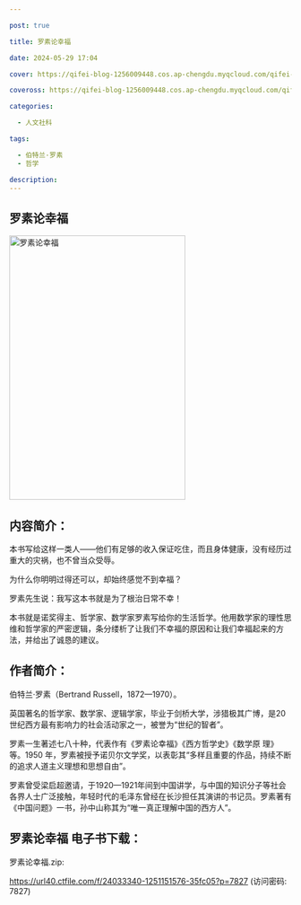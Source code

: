 ```yaml
---

post: true

title: 罗素论幸福

date: 2024-05-29 17:04

cover: https://qifei-blog-1256009448.cos.ap-chengdu.myqcloud.com/qifei-blog/654765aac458853aef255adc.jpg

coveross: https://qifei-blog-1256009448.cos.ap-chengdu.myqcloud.com/qifei-blog/654765aac458853aef255adc.jpg

categories:

  - 人文社科

tags:

  - 伯特兰·罗素
  - 哲学

description:
---
```


## 罗素论幸福
<img alt="罗素论幸福 " class="aligncenter loaded" data-was-processed="true" decoding="async" fetchpriority="high" height="471" src="https://qifei-blog-1256009448.cos.ap-chengdu.myqcloud.com/qifei-blog/654765aac458853aef255adc.jpg " style="cursor: zoom-in;" width="314"/>

## 内容简介：

本书写给这样一类人——他们有足够的收入保证吃住，而且身体健康，没有经历过重大的灾祸，也不曾当众受辱。

为什么你明明过得还可以，却始终感觉不到幸福？

罗素先生说：我写这本书就是为了根治日常不幸！

本书就是诺奖得主、哲学家、数学家罗素写给你的生活哲学。他用数学家的理性思维和哲学家的严密逻辑，条分缕析了让我们不幸福的原因和让我们幸福起来的方法，并给出了诚恳的建议。

## 作者简介：

伯特兰·罗素（Bertrand Russell，1872—1970）。

英国著名的哲学家、数学家、逻辑学家，毕业于剑桥大学，涉猎极其广博，是20世纪西方最有影响力的社会活动家之一，被誉为“世纪的智者”。

罗素一生著述七八十种，代表作有《罗素论幸福》《西方哲学史》《数学原 理》等。1950 年，罗素被授予诺贝尔文学奖，以表彰其“多样且重要的作品，持续不断的追求人道主义理想和思想自由”。

罗素曾受梁启超邀请，于1920—1921年间到中国讲学，与中国的知识分子等社会各界人士广泛接触，年轻时代的毛泽东曾经在长沙担任其演讲的书记员。罗素著有《中国问题》一书，孙中山称其为“唯一真正理解中国的西方人”。

## 罗素论幸福 电子书下载：

罗素论幸福.zip: 

https://url40.ctfile.com/f/24033340-1251151576-35fc05?p=7827 (访问密码: 7827)
